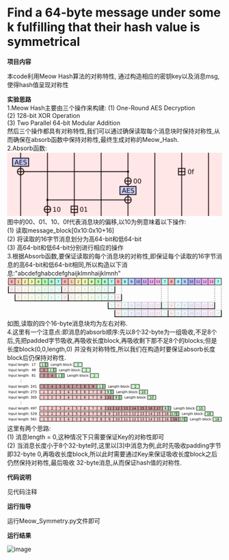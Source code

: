 # Find a 64-byte message under some k fulfilling that their hash value is symmetrical

**项目内容**

本code利用Meow Hash算法的对称特性, 通过构造相应的密钥key以及消息msg, 使得hash值呈现对称性

**实验思路**                
1.Meow Hash主要由三个操作来构建:
    (1) One-Round AES Decryption        
    (2) 128-bit XOR Operation                    
    (3) Two Parallel 64-bit Modular Addition          
    然后三个操作都具有对称特性,我们可以通过确保读取每个消息块时保持对称性,从而确保在absorb函数中保持对称性,最终生成对称的Meow_Hash.               
2.Absorb函数:
    ![参考](https://github.com/Zhang-SDU/cst-project/blob/main/Real_World_Cryptanalyses/Meow_Symmetry/ref1.png)         
    图中的00、01、10、0f代表消息块的偏移,以10为例意味着以下操作:        
    (1) 读取message_block[0x10:0x10+16]           
    (2) 将读取的16字节消息划分为高64-bit和低64-bit              
    (3) 高64-bit和低64-bit分别进行相应的操作        
3.根据Absorb函数,要保证读取的每个消息块的对称性,即保证每个读取的16字节消息的高64-bit和低64-bit相同,所以构造以下消息:"abcdefghabcdefghaijklmnhaijklmnh"                  
    ![参考](https://github.com/Zhang-SDU/cst-project/blob/main/Real_World_Cryptanalyses/Meow_Symmetry/ref2.png)                
    如图,读取的四个16-byte消息块均为左右对称.                   
4.这里有一个注意点:即消息的absorb顺序:先以8个32-byte为一组吸收,不足8个后,先把padded字节吸收,再吸收长度block,再吸收剩下那不足8个的blocks;但是长度block(0,0,length,0)            并没有对称特性,所以我们在构造时要保证absorb长度block后仍保持对称性.         
    ![参考](https://github.com/Zhang-SDU/cst-project/blob/main/Real_World_Cryptanalyses/Meow_Symmetry/ref3.png)             
    这里有两个思路:      
    (1) 消息length = 0,这种情况下只需要保证Key的对称性即可         
    (2) 当消息长度小于8个32-byte时,这里以[3]中消息为例,此时先吸收padding字节即32-byte 0,再吸收长度block,所以此时需要通过Key来保证吸收长度block之后仍然保持对称性,最后吸收
    32-byte消息,从而保证hash值的对称性.

**代码说明**

见代码注释

**运行指导**

运行Meow_Symmetry.py文件即可

**运行结果**

![image](https://user-images.githubusercontent.com/105548921/181918434-332322a7-e36d-4596-a40b-41a637ea52b2.png)


